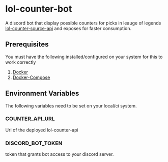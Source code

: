 # lol-counter-bot
A discord bot that display possible counters for picks in leauge of legends [lol-counter-source-api](https://github.com/austin1237/lol-counter-api) and exposes for faster consumption.

## Prerequisites
You must have the following installed/configured on your system for this to work correctly<br />
1. [Docker](https://www.docker.com/)
2. [Docker-Compose](https://docs.docker.com/compose/)

## Environment Variables
The following variables need to be set on your local/ci system.

### COUNTER_API_URL
Url of the deployed lol-counter-api 
### DISCORD_BOT_TOKEN
token that grants bot access to your discord server.